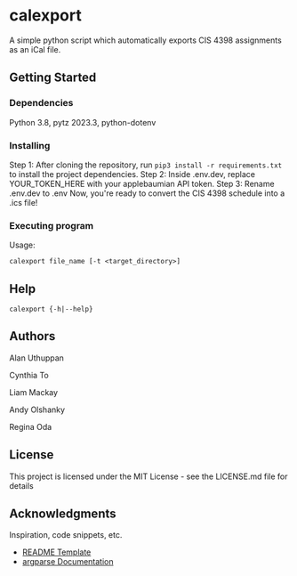 # calexport

A simple python script which automatically exports CIS 4398 assignments as an iCal file.


## Getting Started

### Dependencies

Python 3.8, pytz 2023.3, python-dotenv 

### Installing

Step 1: After cloning the repository, run `pip3 install -r requirements.txt` to install the project dependencies.
Step 2: Inside .env.dev, replace YOUR_TOKEN_HERE with your applebaumian API token.
Step 3: Rename .env.dev to .env
Now, you're ready to convert the CIS 4398 schedule into a .ics file!

### Executing program

Usage:
```
calexport file_name [-t <target_directory>]
```

## Help

```
calexport {-h|--help}
```

## Authors

Alan Uthuppan

Cynthia To

Liam Mackay

Andy Olshanky

Regina Oda


## License

This project is licensed under the MIT License - see the LICENSE.md file for details

## Acknowledgments

Inspiration, code snippets, etc.
* [README Template](https://github.com/matiassingers/awesome-readme)
* [argparse Documentation](https://docs.python.org/3/library/argparse.html)
